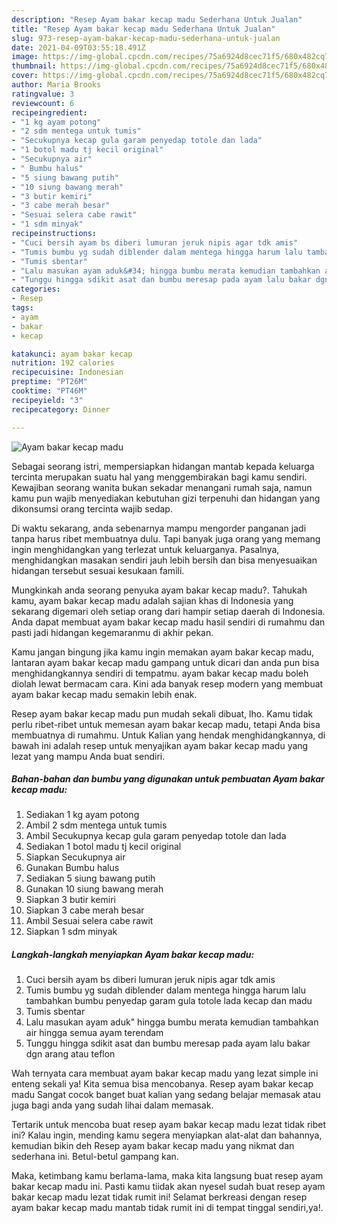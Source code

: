 ```yaml
---
description: "Resep Ayam bakar kecap madu Sederhana Untuk Jualan"
title: "Resep Ayam bakar kecap madu Sederhana Untuk Jualan"
slug: 973-resep-ayam-bakar-kecap-madu-sederhana-untuk-jualan
date: 2021-04-09T03:55:18.491Z
image: https://img-global.cpcdn.com/recipes/75a6924d8cec71f5/680x482cq70/ayam-bakar-kecap-madu-foto-resep-utama.jpg
thumbnail: https://img-global.cpcdn.com/recipes/75a6924d8cec71f5/680x482cq70/ayam-bakar-kecap-madu-foto-resep-utama.jpg
cover: https://img-global.cpcdn.com/recipes/75a6924d8cec71f5/680x482cq70/ayam-bakar-kecap-madu-foto-resep-utama.jpg
author: Maria Brooks
ratingvalue: 3
reviewcount: 6
recipeingredient:
- "1 kg ayam potong"
- "2 sdm mentega untuk tumis"
- "Secukupnya kecap gula garam penyedap totole dan lada"
- "1 botol madu tj kecil original"
- "Secukupnya air"
- " Bumbu halus"
- "5 siung bawang putih"
- "10 siung bawang merah"
- "3 butir kemiri"
- "3 cabe merah besar"
- "Sesuai selera cabe rawit"
- "1 sdm minyak"
recipeinstructions:
- "Cuci bersih ayam bs diberi lumuran jeruk nipis agar tdk amis"
- "Tumis bumbu yg sudah diblender dalam mentega hingga harum lalu tambahkan bumbu penyedap garam gula totole lada kecap dan madu"
- "Tumis sbentar"
- "Lalu masukan ayam aduk&#34; hingga bumbu merata kemudian tambahkan air hingga semua ayam terendam"
- "Tunggu hingga sdikit asat dan bumbu meresap pada ayam lalu bakar dgn arang atau teflon"
categories:
- Resep
tags:
- ayam
- bakar
- kecap

katakunci: ayam bakar kecap 
nutrition: 192 calories
recipecuisine: Indonesian
preptime: "PT26M"
cooktime: "PT46M"
recipeyield: "3"
recipecategory: Dinner

---
```



![Ayam bakar kecap madu](https://img-global.cpcdn.com/recipes/75a6924d8cec71f5/680x482cq70/ayam-bakar-kecap-madu-foto-resep-utama.jpg)

Sebagai seorang istri, mempersiapkan hidangan mantab kepada keluarga tercinta merupakan suatu hal yang menggembirakan bagi kamu sendiri. Kewajiban seorang  wanita bukan sekadar menangani rumah saja, namun kamu pun wajib menyediakan kebutuhan gizi terpenuhi dan hidangan yang dikonsumsi orang tercinta wajib sedap.

Di waktu  sekarang, anda sebenarnya mampu mengorder panganan jadi tanpa harus ribet membuatnya dulu. Tapi banyak juga orang yang memang ingin menghidangkan yang terlezat untuk keluarganya. Pasalnya, menghidangkan masakan sendiri jauh lebih bersih dan bisa menyesuaikan hidangan tersebut sesuai kesukaan famili. 



Mungkinkah anda seorang penyuka ayam bakar kecap madu?. Tahukah kamu, ayam bakar kecap madu adalah sajian khas di Indonesia yang sekarang digemari oleh setiap orang dari hampir setiap daerah di Indonesia. Anda dapat membuat ayam bakar kecap madu hasil sendiri di rumahmu dan pasti jadi hidangan kegemaranmu di akhir pekan.

Kamu jangan bingung jika kamu ingin memakan ayam bakar kecap madu, lantaran ayam bakar kecap madu gampang untuk dicari dan anda pun bisa menghidangkannya sendiri di tempatmu. ayam bakar kecap madu boleh diolah lewat bermacam cara. Kini ada banyak resep modern yang membuat ayam bakar kecap madu semakin lebih enak.

Resep ayam bakar kecap madu pun mudah sekali dibuat, lho. Kamu tidak perlu ribet-ribet untuk memesan ayam bakar kecap madu, tetapi Anda bisa membuatnya di rumahmu. Untuk Kalian yang hendak menghidangkannya, di bawah ini adalah resep untuk menyajikan ayam bakar kecap madu yang lezat yang mampu Anda buat sendiri.

<!--inarticleads1-->

##### Bahan-bahan dan bumbu yang digunakan untuk pembuatan Ayam bakar kecap madu:

1. Sediakan 1 kg ayam potong
1. Ambil 2 sdm mentega untuk tumis
1. Ambil Secukupnya kecap gula garam penyedap totole dan lada
1. Sediakan 1 botol madu tj kecil original
1. Siapkan Secukupnya air
1. Gunakan  Bumbu halus
1. Sediakan 5 siung bawang putih
1. Gunakan 10 siung bawang merah
1. Siapkan 3 butir kemiri
1. Siapkan 3 cabe merah besar
1. Ambil Sesuai selera cabe rawit
1. Siapkan 1 sdm minyak




<!--inarticleads2-->

##### Langkah-langkah menyiapkan Ayam bakar kecap madu:

1. Cuci bersih ayam bs diberi lumuran jeruk nipis agar tdk amis
1. Tumis bumbu yg sudah diblender dalam mentega hingga harum lalu tambahkan bumbu penyedap garam gula totole lada kecap dan madu
1. Tumis sbentar
1. Lalu masukan ayam aduk&#34; hingga bumbu merata kemudian tambahkan air hingga semua ayam terendam
1. Tunggu hingga sdikit asat dan bumbu meresap pada ayam lalu bakar dgn arang atau teflon




Wah ternyata cara membuat ayam bakar kecap madu yang lezat simple ini enteng sekali ya! Kita semua bisa mencobanya. Resep ayam bakar kecap madu Sangat cocok banget buat kalian yang sedang belajar memasak atau juga bagi anda yang sudah lihai dalam memasak.

Tertarik untuk mencoba buat resep ayam bakar kecap madu lezat tidak ribet ini? Kalau ingin, mending kamu segera menyiapkan alat-alat dan bahannya, kemudian bikin deh Resep ayam bakar kecap madu yang nikmat dan sederhana ini. Betul-betul gampang kan. 

Maka, ketimbang kamu berlama-lama, maka kita langsung buat resep ayam bakar kecap madu ini. Pasti kamu tiidak akan nyesel sudah buat resep ayam bakar kecap madu lezat tidak rumit ini! Selamat berkreasi dengan resep ayam bakar kecap madu mantab tidak rumit ini di tempat tinggal sendiri,ya!.

